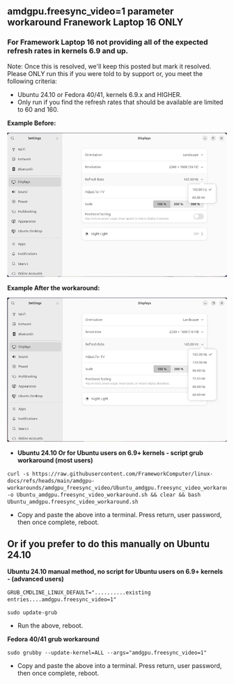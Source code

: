 ## amdgpu.freesync_video=1 parameter workaround Franework Laptop 16 ONLY
### For Framework Laptop 16 not providing all of the expected refresh rates in kernels 6.9 and up.

Note: Once this is resolved, we'll keep this posted but mark it resolved.
Please ONLY run this if you were told to by support or, you meet the following criteria:

- Ubuntu 24.10 or Fedora 40/41, kernels 6.9.x and HIGHER.
- Only run if you find the refresh rates that should be available are limited to 60 and 160.

**Example Before:**

![image](https://raw.githubusercontent.com/FrameworkComputer/linux-docs/refs/heads/main/amdgpu-workarounds/images/before.png)

**Example After the workaround:**

![image](https://raw.githubusercontent.com/FrameworkComputer/linux-docs/refs/heads/main/amdgpu-workarounds/images/after.png)




- **Ubuntu 24.10 Or for Ubuntu users on 6.9+ kernels - script grub workaround (most users)**
```
curl -s https://raw.githubusercontent.com/FrameworkComputer/linux-docs/refs/heads/main/amdgpu-workarounds/amdgpu_freesync_video/Ubuntu_amdgpu.freesync_video_workaround.sh -o Ubuntu_amdgpu.freesync_video_workaround.sh && clear && bash Ubuntu_amdgpu.freesync_video_workaround.sh
```

- Copy and paste the above into a terminal. Press return, user password, then once complete, reboot.

## Or if you prefer to do this manually on Ubuntu 24.10

**Ubuntu 24.10 manual method, no script for Ubuntu users on 6.9+ kernels - (advanced users)**

```
GRUB_CMDLINE_LINUX_DEFAULT="..........existing entries....amdgpu.freesync_video=1"
```

```
sudo update-grub
```

- Run the above, reboot.


**Fedora 40/41 grub workaround**

```
sudo grubby --update-kernel=ALL --args="amdgpu.freesync_video=1"
```

- Copy and paste the above into a terminal. Press return, user password, then once complete, reboot.
